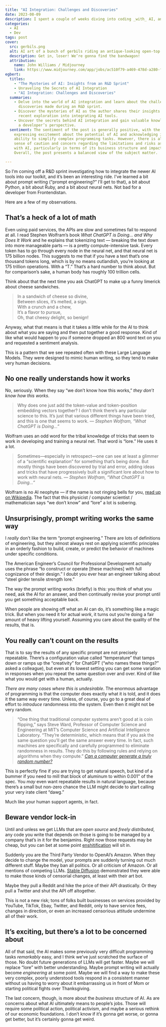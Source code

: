 ```yaml
---
title: "AI Integration: Challenges and Discoveries"
date: 2023-08-09
description: I spent a couple of weeks diving into coding _with_ AI, and there are a lot of challenges. The most concerning, however, have very little to do with the technology.
categories:
  - AI
  - Dev
tags: post
cover:
  src: gerbils.png
  alt: AI art of a bunch of gerbils riding an antique-looking open-top car across a dry lake bed, a cloud of dust behind them.
  description: Get in, loser! We’re gonna find the bandwagon!
  attribution:
    name: John Williams / Midjourney
    link: https://www.midjourney.com/app/jobs/ac510f79-a469-478d-a280-fbda50660b87/
egbert:
  titles:
    - "The Mysteries of AI: Insights from an R&D Sprint"
    - Unraveling the Secrets of AI Integration
    - "AI Integration: Challenges and Discoveries"
  summaries:
    - Delve into the world of AI integration and learn about the challenges and
      discoveries made during an R&D sprint.
    - Discover the mysteries of AI as the author shares their insights from a
      recent exploration into integrating AI tools.
    - Uncover the secrets behind AI integration and gain valuable knowledge from
      a developer’s perspective.
  sentiment: The sentiment of the post is generally positive, with the author
    expressing excitement about the potential of AI and acknowledging its
    ability to simplify complex programming tasks. However, there is also a
    sense of caution and concern regarding the limitations and risks associated
    with AI, particularly in terms of its business structure and impact on jobs.
    Overall, the post presents a balanced view of the subject matter.

---
```


So I’m coming off a R&D sprint investigating how to integrate the newer AI tools into our toolkit, and it’s been an interesting ride. I’ve learned a bit about prompt writing (“prompt engineering?” I’ll get to that), a bit about Python, a bit about Ruby, and a bit about neural nets. Not bad for a developer from Frontendistan.

Here are a few of my observations.

## That’s a heck of a lot of math

Even using paid services, the APIs are slow and sometimes fail to respond at all. I read Stephen Wolfram’s book _What ChatGPT is Doing… and Why Does It Work_ and he explains that tokenizing text — breaking the text down into more manageable parts — is a pretty compute-intensive task. Every token has to go through every node in the neural net, and that neural net is 175 billion nodes. This suggests to me that if you have a text that’s one thousand tokens long, which is by no means outlandish, you’re looking at 175 trillion operations. With a “T.” That’s a hard number to think about. But for comparison’s sake, a human body has roughly 100 trillion cells.

Think about that the next time you ask ChatGPT to make up a funny limerick about cheese sandwiches.

> In a sandwich of cheese so divine,<br>
> Between slices, it’s melted, a sign.<br>
> With a crunch and a chew,<br>
> It’s a flavor to pursue,<br>
> Oh, that cheesy delight, so benign!<br>

Anyway, what that means is that it takes a little while for the AI to think about what you are saying and then put together a good response. Kind of like what would happen to you if someone dropped an 800 word text on you and requested a sentiment analysis.

This is a pattern that we see repeated often with these Large Language Models. They were designed to mimic human writing, so they tend to make very human decisions.

## No one really understands how it works

No, seriously. When they say “we don’t know how this works,” _they don’t know how this works_.

> Why does one just add the token-value and token-position embedding vectors together? I don’t think there’s any particular science to this. It’s just that various different things have been tried, and this is one that seems to work. <cite>— Stephen Wolfram, “What ChatGPT is Doing…”</cite>

Wolfram uses an odd word for the tribal knowledge of tricks that seem to work in developing and training a neural net. That word is “lore.” He uses it a lot.

> Sometimes—especially in retrospect—one can see at least a glimmer of a “scientific explanation” for something that’s being done. But mostly things have been discovered by trial and error, adding ideas and tricks that have progressively built a significant lore about how to work with neural nets. <cite>— Stephen Wolfram, “What ChatGPT is Doing…”</cite>

Wolfram is no AI neophyte — if the name is not ringing bells for you, [read up on Wikipedia](https://en.wikipedia.org/wiki/Stephen_Wolfram). The fact that this physicist / computer scientist / mathematician says “we don’t know” and “lore” a lot is sobering.

## Unsurprisingly, prompt writing works the same way

I _really_ don’t like the term “prompt engineering.” There are lots of definitions of engineering, but they almost always rest on applying scientific principles in an orderly fashion to build, create, or predict the behavior of machines under specific conditions.

The American Engineer’s Council for Professional Development actually uses the phrase “to construct or operate [these machines] with full cognizance of their design.” I doubt you ever hear an engineer talking about “steel girder tensile strength lore.”

The way the prompt writing works (briefly) is this: you think of what you need, ask the AI for an answer, and then continually revise your prompt until you get something acceptable back.

When people are showing off what an AI can do, it’s something like a magic trick. But when you need it for actual _work_, it turns out you’re doing a fair amount of heavy lifting yourself. Assuming you care about the quality of the results, that is.

## You really can’t count on the results

That is to say the results of any specific prompt are not precisely repeatable. There’s a configuration value called “temperature” that tamps down or ramps up the “creativity” for ChatGPT (“who names these things?” asked a colleague), but even at its lowest setting you can get some variation in responses when you repeat the same question over and over. Kind of like what you would get with a human, actually.

_There are many cases where this is undesirable_. The enormous advantage of programming is that the computer does exactly what it is told, and it does it the same way every time. Unless, of course, you go to a great deal of effort to _introduce_ randomness into the system. Even then it might not be very random.

> “One thing that traditional computer systems aren’t good at is coin flipping,” says Steve Ward, Professor of Computer Science and Engineering at MIT’s Computer Science and Artificial Intelligence Laboratory. “They’re deterministic, which means that if you ask the same question you’ll get the same answer every time. In fact, such machines are specifically and carefully programmed to eliminate randomness in results. They do this by following rules and relying on algorithms when they compute.” <cite>[Can a computer generate a truly random number?](https://engineering.mit.edu/engage/ask-an-engineer/can-a-computer-generate-a-truly-random-number/)</cite>

This is perfectly fine if you are trying to get natural speech, but kind of a bummer if you need to mill that block of aluminum to within 0.001" of the spec. You _may_ even want repeatable results in natural language, because there’s a small but non-zero chance the LLM might decide to start calling your very irate client “dawg.”

Much like your human support agents, in fact.

## Beware vendor lock-in

Until and unless we get LLMs that are _open source_ and _freely distributed_, any code you write that depends on those is going to be managed by a company that’s in it for the benjamins. Right now those requests may be cheap, but you can bet at some point [enshitification](https://jacobin.com/2023/05/cory-doctorow-big-tech-internet-monopoly-capitalism-artificial-intelligence-crypto) will sit in.

Suddenly you are the Third Party Vendor to OpenAI’s Amazon. When they decide to change the model,  your prompts are suddenly turning out much different stuff. Maybe they ban all politics. Or all criticism of Amazon. Or all mentions of competing LLMs. [Stable Diffusion](https://www.theverge.com/2022/11/24/23476622/ai-image-generator-stable-diffusion-version-2-nsfw-artists-data-changes) demonstrated they were able to make those kinds of censorial changes, at least with their art bot.

Maybe they pull a Reddit and hike the price of their API drastically. Or they pull a Twitter and shut the API off altogether.

This is not a new risk; tons of folks built businesses on services provided by YouTube, TikTok, Ebay, Twitter, and Reddit, only to have service fees, changes in direction, or even an increased censorious attitude undermine all of their work.

## It’s exciting, but there’s a lot to be concerned about

All of that said, the AI makes some previously very difficult programming tasks _remarkably_ easy, and I think we’ve just scratched the surface of those. No doubt future generations of LLMs will get faster. Maybe we will replace “lore” with better understanding. Maybe prompt writing will actually become _engineering_ at some point. Maybe we will find a way to make these very complex, poorly understood tools respond in a consistent manner without us having to worry about it embarrassing us in front of Mom or starting political fights over Thanksgiving.

The last concern, though, is more about the _business_ structure of AI. As are concerns about what AI ultimately means to people’s jobs. Those will require some political action, political activism, and maybe a serious rethink of our economic foundations. I don’t know if it’s gonna get worse, or gonna get better, but it’s certainly gonna get weird.



